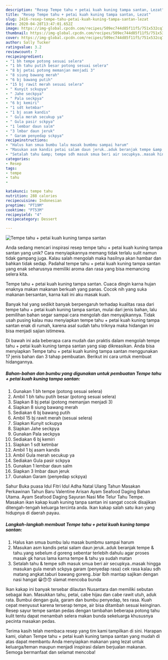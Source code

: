```yaml
---
description: "Resep Tempe tahu + petai kuah kuning tampa santan, Lezat"
title: "Resep Tempe tahu + petai kuah kuning tampa santan, Lezat"
slug: 2416-resep-tempe-tahu-petai-kuah-kuning-tampa-santan-lezat
date: 2020-04-28T13:47:01.652Z
image: https://img-global.cpcdn.com/recipes/509ec744d85f11f5/751x532cq70/tempe-tahu-petai-kuah-kuning-tampa-santan-foto-resep-utama.jpg
thumbnail: https://img-global.cpcdn.com/recipes/509ec744d85f11f5/751x532cq70/tempe-tahu-petai-kuah-kuning-tampa-santan-foto-resep-utama.jpg
cover: https://img-global.cpcdn.com/recipes/509ec744d85f11f5/751x532cq70/tempe-tahu-petai-kuah-kuning-tampa-santan-foto-resep-utama.jpg
author: Sally Tucker
ratingvalue: 3.2
reviewcount: 7
recipeingredient:
- "1 bh tempe potong sesuai selera"
- "1 bh tahu putih besar potong sesuai selera"
- "8 bj petai potong memanjan menjadi 3"
- "8 siung bawang merah"
- "6 bj bawang putih"
- "15 bj rawit merah sesuai selera"
- " Kunyit sckupya"
- " Jahe seckpya"
- " Pala seckpya"
- "6 bj kemiri"
- "1 sdt ketmbar"
- "1 bj asam kandis"
- " Gula merah secukup ya"
- " Gula pasir sckpya"
- "1 lembar daun salm"
- "3 lmbar daun jeruk"
- " Garam penyedap sckpya"
recipeinstructions:
- "Halus kan smua bumbu lalu masak bumbmu sampai harum"
- "Masukan asm kandis petai salam daun jeruk..aduk beranjak tempe &amp; tahu.yang sebelum d goreng sebentar terlebih dahulu agar proses masak gk harus lama karna tempe &amp; tahu ya sudah matan"
- "Setalah tahu &amp; tempe sdh masuk smua beri air secupkya..masak hingga masukan gula merah sckpya garam (penyedap rasa) cek rasa kalau sdh matang angkat.taburi bawang goreng..biar lbih mantap sajikan dengan nasi hangat 😀😙😙 slamat mencoba bunda"
categories:
- Resep
tags:
- tempe
- tahu
- 

katakunci: tempe tahu  
nutrition: 288 calories
recipecuisine: Indonesian
preptime: "PT19M"
cooktime: "PT53M"
recipeyield: "4"
recipecategory: Dessert

---
```



![Tempe tahu + petai kuah kuning tampa santan](https://img-global.cpcdn.com/recipes/509ec744d85f11f5/751x532cq70/tempe-tahu-petai-kuah-kuning-tampa-santan-foto-resep-utama.jpg)

Anda sedang mencari inspirasi resep tempe tahu + petai kuah kuning tampa santan yang unik? Cara menyiapkannya memang tidak terlalu sulit namun tidak gampang juga. Kalau salah mengolah maka hasilnya akan hambar dan bahkan tidak sedap. Padahal tempe tahu + petai kuah kuning tampa santan yang enak seharusnya memiliki aroma dan rasa yang bisa memancing selera kita.

Tempe tahu + petai kuah kuning tampa santan. Cuaca dingin karna hujan enaknya makan makanan berkuah yang panas. Cocok nih yang suka makanan bersantan, karna kali ini aku masak kuah.

Banyak hal yang sedikit banyak berpengaruh terhadap kualitas rasa dari tempe tahu + petai kuah kuning tampa santan, mulai dari jenis bahan, lalu pemilihan bahan segar sampai cara mengolah dan menyajikannya. Tidak usah pusing kalau mau menyiapkan tempe tahu + petai kuah kuning tampa santan enak di rumah, karena asal sudah tahu triknya maka hidangan ini bisa menjadi sajian istimewa.


Di bawah ini ada beberapa cara mudah dan praktis dalam mengolah tempe tahu + petai kuah kuning tampa santan yang siap dikreasikan. Anda bisa menyiapkan Tempe tahu + petai kuah kuning tampa santan menggunakan 17 jenis bahan dan 3 tahap pembuatan. Berikut ini cara untuk membuat hidangannya.

<!--inarticleads1-->

##### Bahan-bahan dan bumbu yang digunakan untuk pembuatan Tempe tahu + petai kuah kuning tampa santan:

1. Gunakan 1 bh tempe (potong sesuai selera)
1. Ambil 1 bh tahu putih besar (potong sesuai selera)
1. Siapkan 8 bj petai (potong memanjan menjadi 3)
1. Siapkan 8 siung bawang merah
1. Sediakan 6 bj bawang putih
1. Ambil 15 bj rawit merah (sesuai selera)
1. Siapkan  Kunyit sckupya
1. Siapkan  Jahe seckpya
1. Gunakan  Pala seckpya
1. Sediakan 6 bj kemiri
1. Siapkan 1 sdt ketmbar
1. Ambil 1 bj asam kandis
1. Ambil  Gula merah secukup ya
1. Sediakan  Gula pasir sckpya
1. Gunakan 1 lembar daun salm
1. Siapkan 3 lmbar daun jeruk
1. Gunakan  Garam (penyedap sckpya)


Sahur Buka puasa Idul Fitri Idul Adha Natal Ulang Tahun Masakan Perkawinan Tahun Baru Valentine Arisan Ayam Seafood Daging Bahan Utama. Ayam Seafood Daging Sayuran Nasi Mie Telur Tahu Tempe. Masakan ikan kakap kuah kuning tanpa santan ini sangat cocok disajikan ditengah-tengah keluarga tercinta anda. Ikan kakap salah satu ikan yang hidupnya di daerah payau. 

<!--inarticleads2-->

##### Langkah-langkah membuat Tempe tahu + petai kuah kuning tampa santan:

1. Halus kan smua bumbu lalu masak bumbmu sampai harum
1. Masukan asm kandis petai salam daun jeruk..aduk beranjak tempe &amp; tahu.yang sebelum d goreng sebentar terlebih dahulu agar proses masak gk harus lama karna tempe &amp; tahu ya sudah matan
1. Setalah tahu &amp; tempe sdh masuk smua beri air secupkya..masak hingga masukan gula merah sckpya garam (penyedap rasa) cek rasa kalau sdh matang angkat.taburi bawang goreng..biar lbih mantap sajikan dengan nasi hangat 😀😙😙 slamat mencoba bunda


Ikan kakap ini banyak tersebar dilautan Nusantara dan memiliki sebutan sebagai ikan. Masukkan tahu, petai, cabe hijau dan cabe rawit utuh, aduk rata. Bumbui dengan gula, garam dan bumbu penyedap, tes rasa. Kuah cepat menyusut karena terserap tempe, air bisa ditambah sesuai keinginan. Resep sayur tempe santan pedas dengan tambahan beberapa potong tahu kulit tentu dapat menambah selera makan bunda sekeluarga khususnya pecinta masakan pedas. 

Terima kasih telah membaca resep yang tim kami tampilkan di sini. Harapan kami, olahan Tempe tahu + petai kuah kuning tampa santan yang mudah di atas dapat membantu Anda menyiapkan makanan yang lezat untuk keluarga/teman maupun menjadi inspirasi dalam berjualan makanan. Semoga bermanfaat dan selamat mencoba!
